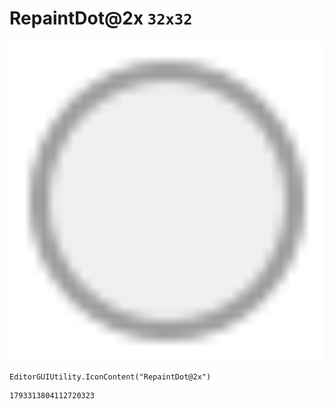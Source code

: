 # RepaintDot@2x `32x32`
<img src="/img/RepaintDot@2x.png" width=512 height=512>

``` CSharp
EditorGUIUtility.IconContent("RepaintDot@2x")
```
```
1793313804112720323
```
